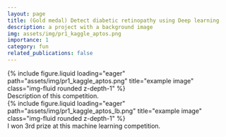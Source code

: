 ```yaml
---
layout: page
title: (Gold medal) Detect diabetic retinopathy using Deep learning
description: a project with a background image
img: assets/img/pr1_kaggle_aptos.png
importance: 1
category: fun
related_publications: false
---
```




<div class="row">
    <div class="col-sm mt-3 mt-md-0">
        {% include figure.liquid loading="eager" path="assets/img/pr1_kaggle_aptos.png" title="example image" class="img-fluid rounded z-depth-1" %}
    </div>
</div>
<div class="caption">
    Description of this competition.
</div>

<div class="row">
    <div class="col-sm mt-3 mt-md-0">
        {% include figure.liquid loading="eager" path="assets/img/pr1_kaggle_aptos_lb.png" title="example image" class="img-fluid rounded z-depth-1" %}
    </div>
</div>
<div class="caption">
    I won 3rd prize at this machine learning competition.
</div>